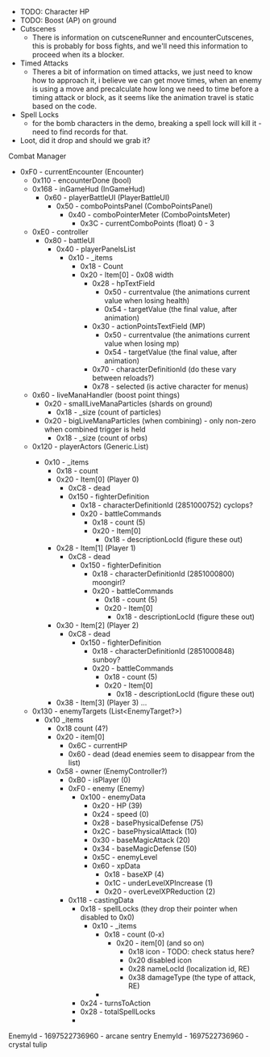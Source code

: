
- TODO: Character HP
- TODO: Boost (AP) on ground
- Cutscenes
  - There is information on cutsceneRunner and encounterCutscenes, this is probably for boss fights, and we'll need this information to proceed when its a blocker.
- Timed Attacks
  - Theres a bit of information on timed attacks, we just need to know how to approach it, i believe we can get move times, when an enemy is using a move and precalculate how long we need to time before a timing attack or block, as it seems like the animation travel is static based on the code.
- Spell Locks
  - for the bomb characters in the demo, breaking a spell lock will kill it - need to find records for that.
- Loot, did it drop and should we grab it?

Combat Manager
  - 0xF0 - currentEncounter (Encounter)
    - 0x110 - encounterDone (bool)
    - 0x168 - inGameHud (InGameHud)
      - 0x60 - playerBattleUI (PlayerBattleUI)
        - 0x50 - comboPointsPanel (ComboPointsPanel)
          - 0x40 - comboPointerMeter (ComboPointsMeter)
            - 0x3C - currentComboPoints (float) 0 - 3
    - 0xE0 - controller
      - 0x80 - battleUI
        - 0x40 - playerPanelsList
          - 0x10 - _items
            - 0x18 - Count
            - 0x20 - Item[0] - 0x08 width
              - 0x28 - hpTextField
                - 0x50 - currentvalue (the animations current value when losing health)
                - 0x54 - targetValue (the final value, after animation)
              - 0x30 - actionPointsTextField (MP)
                - 0x50 - currentvalue (the animations current value when losing mp)
                - 0x54 - targetValue (the final value, after animation)
              - 0x70 - characterDefinitionId (do these vary between reloads?)
              - 0x78 - selected (is active character for menus)
    - 0x60 - liveManaHandler (boost point things)
      - 0x20 - smallLiveManaParticles (shards on ground)
        - 0x18 - _size (count of particles)
      - 0x20 - bigLiveManaParticles (when combining) - only non-zero when combined trigger is held
        - 0x18 - _size (count of orbs)
    - 0x120 - playerActors (Generic.List<PlayerCombatActor>)
      - 0x10 - _items
        - 0x18 - count
        - 0x20 - Item[0] (Player 0)
          - 0xC8 - dead
          - 0x150 - fighterDefinition
            - 0x18 - characterDefinitionId (2851000752) cyclops?
            - 0x20 - battleCommands
              - 0x18 - count (5)
              - 0x20 - Item[0]
                - 0x18 - descriptionLocId (figure these out)
        - 0x28 - Item[1] (Player 1)
          - 0xC8 - dead
            - 0x150 - fighterDefinition
              - 0x18 - characterDefinitionId (2851000800) moongirl?
              - 0x20 - battleCommands
                - 0x18 - count (5)
                - 0x20 - Item[0]
                  - 0x18 - descriptionLocId (figure these out)
        - 0x30 - Item[2] (Player 2)
          - 0xC8 - dead
            - 0x150 - fighterDefinition
              - 0x18 - characterDefinitionId (2851000848) sunboy?
              - 0x20 - battleCommands
                - 0x18 - count (5)
                - 0x20 - Item[0]
                  - 0x18 - descriptionLocId (figure these out)
        - 0x38 - Item[3] (Player 3) ...
    - 0x130 - enemyTargets (List<EnemyTarget?>)
      - 0x10 _items
        - 0x18 count (4?)
        - 0x20 - item[0]
          - 0x6C - currentHP
          - 0x60 - dead (dead enemies seem to disappear from the list)
        - 0x58 - owner (EnemyController?)
          - 0xB0 - isPlayer (0)
          - 0xF0 - enemy (Enemy)
            - 0x100 - enemyData
              - 0x20 - HP (39)
              - 0x24 - speed (0)
              - 0x28 - basePhysicalDefense (75)
              - 0x2C - basePhysicalAttack (10)
              - 0x30 - baseMagicAttack (20)
              - 0x34 - baseMagicDefense (50)
              - 0x5C - enemyLevel
              - 0x60 - xpData
                - 0x18 - baseXP (4)
                - 0x1C - underLevelXPIncrease (1)
                - 0x20 - overLevelXPReduction (2)
          - 0x118 - castingData
            - 0x18 - spellLocks (they drop their pointer when disabled to 0x0)
              - 0x10 - _items
                - 0x18 - count (0-x)
                  - 0x20 - item[0] (and so on)
                    - 0x18 icon - TODO: check status here?
                    - 0x20 disabled icon  
                    - 0x28 nameLocId (localization id, RE)
                    - 0x38 damageType (the type of attack, RE)
                - 
            - 0x24 - turnsToAction
            - 0x28 - totalSpellLocks
            -


EnemyId - 1697522736960 - arcane sentry
EnemyId - 1697522736960 - crystal tulip
